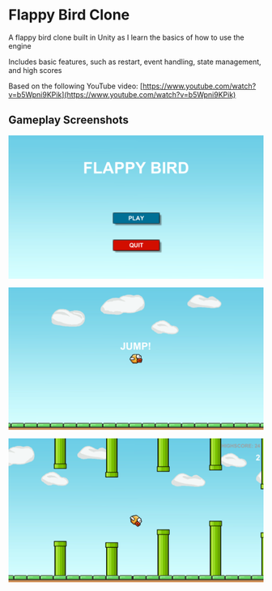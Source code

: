 # Flappy Bird Clone
A flappy bird clone built in Unity as I learn the basics of how to use the engine

Includes basic features, such as restart, event handling, state management, and high scores

Based on the following YouTube video:
[https://www.youtube.com/watch?v=b5Wpni9KPik](https://www.youtube.com/watch?v=b5Wpni9KPik)

## Gameplay Screenshots

![Main Menu](./MainMenu.png)

![Start](./Start.png)

![Gameplay](./Gameplay.png)